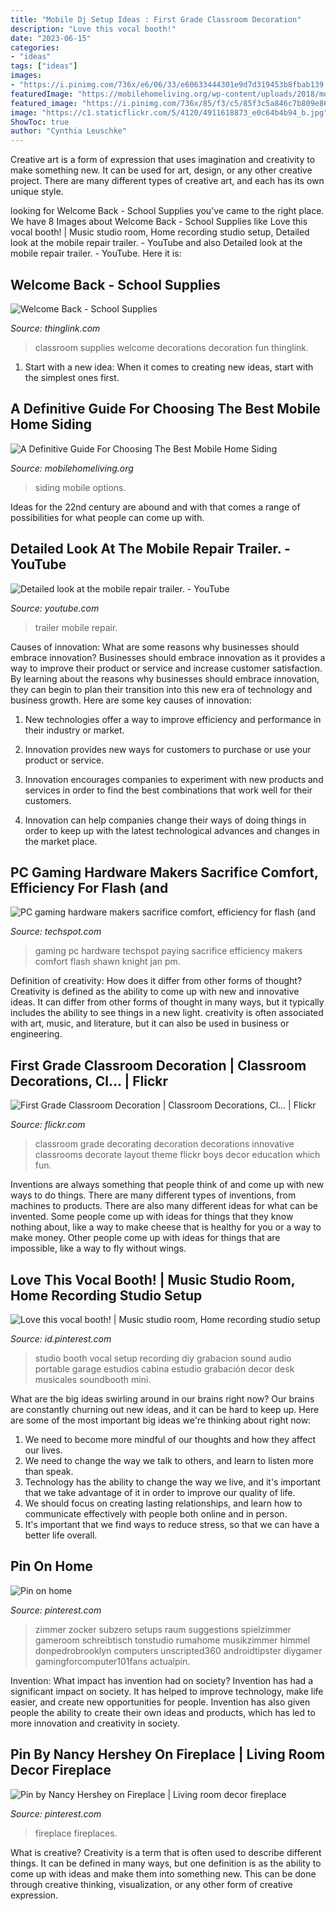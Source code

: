 ```yaml
---
title: "Mobile Dj Setup Ideas : First Grade Classroom Decoration"
description: "Love this vocal booth!"
date: "2023-06-15"
categories:
- "ideas"
tags: ["ideas"]
images:
- "https://i.pinimg.com/736x/e6/06/33/e60633444301e9d7d319453b8fbab139.jpg"
featuredImage: "https://mobilehomeliving.org/wp-content/uploads/2018/mobile-home-siding-guide-1024x769.jpg"
featured_image: "https://i.pinimg.com/736x/85/f3/c5/85f3c5a846c7b809e86d8c2f32a8f788.jpg"
image: "https://c1.staticflickr.com/5/4120/4911618873_e0c64b4b94_b.jpg"
ShowToc: true
author: "Cynthia Leuschke"
---
```



Creative art is a form of expression that uses imagination and creativity to make something new. It can be used for art, design, or any other creative project. There are many different types of creative art, and each has its own unique style.

	

		
looking for Welcome Back - School Supplies you've came to the right place. We have 8 Images about Welcome Back - School Supplies like Love this vocal booth! | Music studio room, Home recording studio setup, Detailed look at the mobile repair trailer. - YouTube and also Detailed look at the mobile repair trailer. - YouTube. Here it is:
		
    
## Welcome Back - School Supplies

<img loading=lazy src="http://cdn.thinglink.me/api/image/797873403133427712/1024/10/scaletowidth/0/0/1/1/false/true?wait=true" onerror="this.onerror=null;this.src='https://tse4.mm.bing.net/th?id=OIP.AaPpm7LCi9413xj4DCt32AHaFA&amp;pid=15.1';" alt="Welcome Back - School Supplies">

_Source: thinglink.com_

>classroom supplies welcome decorations decoration fun thinglink. 

	

1. Start with a new idea: When it comes to creating new ideas, start with the simplest ones first.

    
## A Definitive Guide For Choosing The Best Mobile Home Siding

<img loading=lazy src="https://mobilehomeliving.org/wp-content/uploads/2018/mobile-home-siding-guide-1024x769.jpg" onerror="this.onerror=null;this.src='https://tse3.mm.bing.net/th?id=OIP.jPS2K1on6ogJPUA9InGD8wHaFj&amp;pid=15.1';" alt="A Definitive Guide For Choosing The Best Mobile Home Siding">

_Source: mobilehomeliving.org_

>siding mobile options. 

	

Ideas for the 22nd century are abound and with that comes a range of possibilities for what people can come up with.

    
## Detailed Look At The Mobile Repair Trailer. - YouTube

<img loading=lazy src="https://i.ytimg.com/vi/RP645syVnSQ/maxresdefault.jpg" onerror="this.onerror=null;this.src='https://tse1.mm.bing.net/th?id=OIP.ex5XzbmbaX0jfgjzuR6N4wHaEK&amp;pid=15.1';" alt="Detailed look at the mobile repair trailer. - YouTube">

_Source: youtube.com_

>trailer mobile repair. 

	

Causes of innovation: What are some reasons why businesses should embrace innovation?
Businesses should embrace innovation as it provides a way to improve their product or service and increase customer satisfaction. By learning about the reasons why businesses should embrace innovation, they can begin to plan their transition into this new era of technology and business growth. Here are some key causes of innovation:
1. New technologies offer a way to improve efficiency and performance in their industry or market.

2. Innovation provides new ways for customers to purchase or use your product or service.

3. Innovation encourages companies to experiment with new products and services in order to find the best combinations that work well for their customers.

4. Innovation can help companies change their ways of doing things in order to keep up with the latest technological advances and changes in the market place.


    
## PC Gaming Hardware Makers Sacrifice Comfort, Efficiency For Flash (and

<img loading=lazy src="http://www.techspot.com/images2/news/bigimage/2017/01/2017-01-30-image-18.jpg" onerror="this.onerror=null;this.src='https://tse3.mm.bing.net/th?id=OIP.yqgrDz0-4pLC5WbBeg7fxwHaFD&amp;pid=15.1';" alt="PC gaming hardware makers sacrifice comfort, efficiency for flash (and">

_Source: techspot.com_

>gaming pc hardware techspot paying sacrifice efficiency makers comfort flash shawn knight jan pm. 

	

Definition of creativity: How does it differ from other forms of thought?
Creativity is defined as the ability to come up with new and innovative ideas. It can differ from other forms of thought in many ways, but it typically includes the ability to see things in a new light. creativity is often associated with art, music, and literature, but it can also be used in business or engineering.

    
## First Grade Classroom Decoration | Classroom Decorations, Cl… | Flickr

<img loading=lazy src="https://c1.staticflickr.com/5/4120/4911618873_e0c64b4b94_b.jpg" onerror="this.onerror=null;this.src='https://tse1.mm.bing.net/th?id=OIP.sDDpJFIM7Kj_0VcPbVmBtwHaFj&amp;pid=15.1';" alt="First Grade Classroom Decoration | Classroom Decorations, Cl… | Flickr">

_Source: flickr.com_

>classroom grade decorating decoration decorations innovative classrooms decorate layout theme flickr boys decor education which fun. 

	

Inventions are always something that people think of and come up with new ways to do things. There are many different types of inventions, from machines to products. There are also many different ideas for what can be invented. Some people come up with ideas for things that they know nothing about, like a way to make cheese that is healthy for you or a way to make money. Other people come up with ideas for things that are impossible, like a way to fly without wings.

    
## Love This Vocal Booth! | Music Studio Room, Home Recording Studio Setup

<img loading=lazy src="https://i.pinimg.com/736x/85/f3/c5/85f3c5a846c7b809e86d8c2f32a8f788.jpg" onerror="this.onerror=null;this.src='https://tse3.mm.bing.net/th?id=OIP.Bssizdp0OjvPd8_hXhy3TgHaLF&amp;pid=15.1';" alt="Love this vocal booth! | Music studio room, Home recording studio setup">

_Source: id.pinterest.com_

>studio booth vocal setup recording diy grabacion sound audio portable garage estudios cabina estudio grabación decor desk musicales soundbooth mini. 

	

What are the big ideas swirling around in our brains right now?
Our brains are constantly churning out new ideas, and it can be hard to keep up. Here are some of the most important big ideas we're thinking about right now: 
1. We need to become more mindful of our thoughts and how they affect our lives. 
2. We need to change the way we talk to others, and learn to listen more than speak. 
3. Technology has the ability to change the way we live, and it's important that we take advantage of it in order to improve our quality of life. 
4. We should focus on creating lasting relationships, and learn how to communicate effectively with people both online and in person. 
5. It's important that we find ways to reduce stress, so that we can have a better life overall.

    
## Pin On Home

<img loading=lazy src="https://i.pinimg.com/736x/db/12/f8/db12f8735e1552579277a68dce0475e7.jpg" onerror="this.onerror=null;this.src='https://tse1.mm.bing.net/th?id=OIP.4MCLgqeRI9duuoIHpc-WBwHaFj&amp;pid=15.1';" alt="Pin on home">

_Source: pinterest.com_

>zimmer zocker subzero setups raum suggestions spielzimmer gameroom schreibtisch tonstudio rumahome musikzimmer himmel donpedrobrooklyn computers unscripted360 androidtipster diygamer gamingforcomputer101fans actualpin. 

	

Invention: What impact has invention had on society?
Invention has had a significant impact on society. It has helped to improve technology, make life easier, and create new opportunities for people. Invention has also given people the ability to create their own ideas and products, which has led to more innovation and creativity in society.

    
## Pin By Nancy Hershey On Fireplace | Living Room Decor Fireplace

<img loading=lazy src="https://i.pinimg.com/736x/e6/06/33/e60633444301e9d7d319453b8fbab139.jpg" onerror="this.onerror=null;this.src='https://tse3.mm.bing.net/th?id=OIP.oB0cbbnabdbS_YBlYqXD1wHaQB&amp;pid=15.1';" alt="Pin by Nancy Hershey on Fireplace | Living room decor fireplace">

_Source: pinterest.com_

>fireplace fireplaces. 

	

What is creative?
Creativity is a term that is often used to describe different things. It can be defined in many ways, but one definition is as the ability to come up with ideas and make them into something new. This can be done through creative thinking, visualization, or any other form of creative expression.

